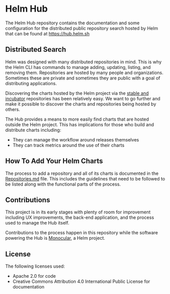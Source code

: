 # Helm Hub

The Helm Hub repository contains the documentation and some configuration for the
distributed public repository search hosted by Helm that can be found at https://hub.helm.sh

## Distributed Search

Helm was designed with many distributed repositories in mind. This is why the Helm
CLI has commands to manage adding, updating, listing, and removing them. Repositories
are hosted by many people and organizations. Sometimes these are private and sometimes
they are public with a goal of distributing applications.

Discovering the charts hosted by the Helm project via the [stable and incubator](https://github.com/helm/charts)
repositories has been relatively easy. We want to go further and make it possible
to discover the charts and repositories being hosted by others.

The Hub provides a means to more easily find charts that are hosted outside the Helm
project. This has implications for those who build and distribute charts including:

- They can manage the workflow around releases themselves
- They can track metrics around the use of their charts

## How To Add Your Helm Charts

The process to add a repository and all of its charts is documented in the
[Repositories.md](Repositories.md) file. This includes the guidelines that need
to be followed to be listed along with the functional parts of the process.

## Contributions

This project is in its early stages with plenty of room for improvement including
UX improvements, the back-end application, and the process used to manage the
Hub itself.

Contributions to the process happen in this repository while the software powering
the Hub is [Monocular](https://github.com/helm/monocular), a Helm project.

## License

The following licenses used:

- Apache 2.0 for code
- Creative Commons Attribution 4.0 International Public License for documentation
